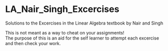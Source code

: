 # LA_Nair_Singh_Excercises
Solutions to the Excercises in the Linear Algebra textbook by Nair and Singh

This is not meant as a way to cheat on your assignments!  
The purpose of this is an aid for the self learner to attempt each excercise and then check your work.
